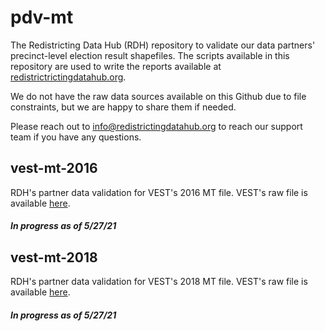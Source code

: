 # pdv-mt

The Redistricting Data Hub (RDH) repository to validate our data partners' precinct-level election result shapefiles. The scripts available in this repository are used to write the reports available at [redistrictrictingdatahub.org]([https://redistrictingdatahub.org/](https://redistrictingdatahub.org/)). 

We do not have the raw data sources available on this Github due to file constraints, but we are happy to share them if needed. 

Please reach out to info@redistrictingdatahub.org to reach our support team if you have any questions. 

## vest-mt-2016

RDH's partner data validation for VEST's 2016 MT file. VEST's raw file is available [here](https://dataverse.harvard.edu/file.xhtml?persistentId=doi:10.7910/DVN/NH5S2I/BL1ZDC).

#### _In progress as of 5/27/21_

## vest-mt-2018

RDH's partner data validation for VEST's 2018 MT file. VEST's raw file is available [here](https://dataverse.harvard.edu/file.xhtml?persistentId=doi:10.7910/DVN/UBKYRU/I7WR18).

#### _In progress as of 5/27/21_
